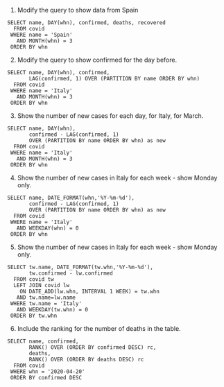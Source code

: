 1. Modify the query to show data from Spain

```
SELECT name, DAY(whn), confirmed, deaths, recovered
  FROM covid
 WHERE name = 'Spain'
   AND MONTH(whn) = 3
 ORDER BY whn
```

2. Modify the query to show confirmed for the day before.

```
SELECT name, DAY(whn), confirmed,
       LAG(confirmed, 1) OVER (PARTITION BY name ORDER BY whn)
  FROM covid
 WHERE name = 'Italy'
   AND MONTH(whn) = 3
 ORDER BY whn
```

3. Show the number of new cases for each day, for Italy, for March.

```
SELECT name, DAY(whn), 
       confirmed - LAG(confirmed, 1) 
       OVER (PARTITION BY name ORDER BY whn) as new 
  FROM covid
 WHERE name = 'Italy'
   AND MONTH(whn) = 3
 ORDER BY whn
```

4. Show the number of new cases in Italy for each week - show Monday only.

```
SELECT name, DATE_FORMAT(whn,'%Y-%m-%d'),
       confirmed - LAG(confirmed, 1)
       OVER (PARTITION BY name ORDER BY whn) as new 
  FROM covid
 WHERE name = 'Italy'
   AND WEEKDAY(whn) = 0
 ORDER BY whn
```

5. Show the number of new cases in Italy for each week - show Monday only.

```
SELECT tw.name, DATE_FORMAT(tw.whn,'%Y-%m-%d'), 
       tw.confirmed - lw.confirmed
  FROM covid tw 
  LEFT JOIN covid lw
    ON DATE_ADD(lw.whn, INTERVAL 1 WEEK) = tw.whn
   AND tw.name=lw.name
 WHERE tw.name = 'Italy'
   AND WEEKDAY(tw.whn) = 0
 ORDER BY tw.whn
```

6. Include the ranking for the number of deaths in the table.

```
SELECT name, confirmed,
       RANK() OVER (ORDER BY confirmed DESC) rc,
       deaths,
       RANK() OVER (ORDER BY deaths DESC) rc
  FROM covid
 WHERE whn = '2020-04-20'
 ORDER BY confirmed DESC
```
